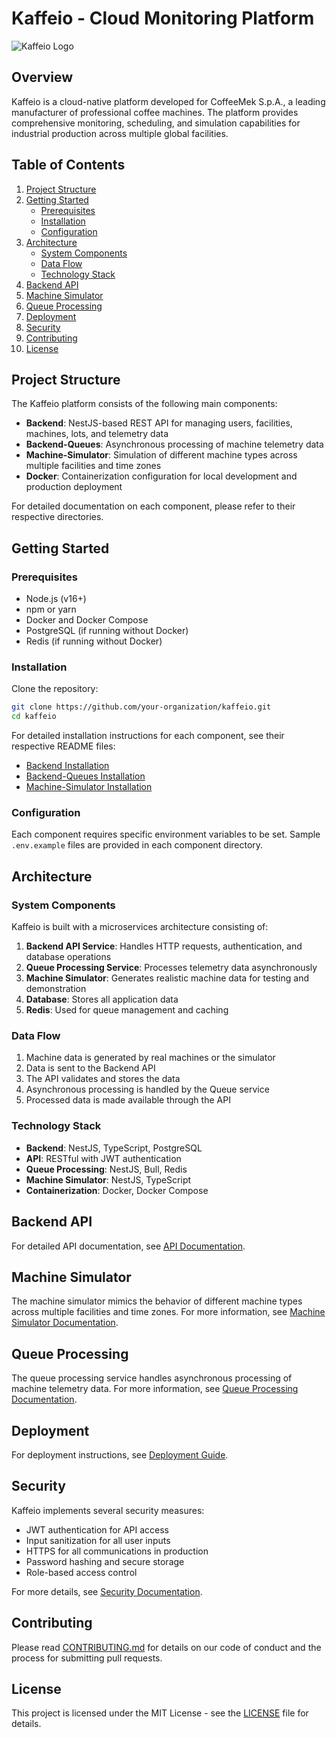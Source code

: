 # Kaffeio - Cloud Monitoring Platform

![Kaffeio Logo](../assets/logo.png)

## Overview

Kaffeio is a cloud-native platform developed for CoffeeMek S.p.A., a leading manufacturer of professional coffee machines. The platform provides comprehensive monitoring, scheduling, and simulation capabilities for industrial production across multiple global facilities.

## Table of Contents

1. [Project Structure](#project-structure)
2. [Getting Started](#getting-started)
   - [Prerequisites](#prerequisites)
   - [Installation](#installation)
   - [Configuration](#configuration)
3. [Architecture](#architecture)
   - [System Components](#system-components)
   - [Data Flow](#data-flow)
   - [Technology Stack](#technology-stack)
4. [Backend API](#backend-api)
5. [Machine Simulator](#machine-simulator)
6. [Queue Processing](#queue-processing)
7. [Deployment](#deployment)
8. [Security](#security)
9. [Contributing](#contributing)
10. [License](#license)

## Project Structure

The Kaffeio platform consists of the following main components:

- **Backend**: NestJS-based REST API for managing users, facilities, machines, lots, and telemetry data
- **Backend-Queues**: Asynchronous processing of machine telemetry data
- **Machine-Simulator**: Simulation of different machine types across multiple facilities and time zones
- **Docker**: Containerization configuration for local development and production deployment

For detailed documentation on each component, please refer to their respective directories.

## Getting Started

### Prerequisites

- Node.js (v16+)
- npm or yarn
- Docker and Docker Compose
- PostgreSQL (if running without Docker)
- Redis (if running without Docker)

### Installation

Clone the repository:

```bash
git clone https://github.com/your-organization/kaffeio.git
cd kaffeio
```

For detailed installation instructions for each component, see their respective README files:

- [Backend Installation](../backend/README.md)
- [Backend-Queues Installation](../backend-queues/README.md)
- [Machine-Simulator Installation](../machine-simulator/README.md)

### Configuration

Each component requires specific environment variables to be set. Sample `.env.example` files are provided in each component directory.

## Architecture

### System Components

Kaffeio is built with a microservices architecture consisting of:

1. **Backend API Service**: Handles HTTP requests, authentication, and database operations
2. **Queue Processing Service**: Processes telemetry data asynchronously
3. **Machine Simulator**: Generates realistic machine data for testing and demonstration
4. **Database**: Stores all application data
5. **Redis**: Used for queue management and caching

### Data Flow

1. Machine data is generated by real machines or the simulator
2. Data is sent to the Backend API
3. The API validates and stores the data
4. Asynchronous processing is handled by the Queue service
5. Processed data is made available through the API

### Technology Stack

- **Backend**: NestJS, TypeScript, PostgreSQL
- **API**: RESTful with JWT authentication
- **Queue Processing**: NestJS, Bull, Redis
- **Machine Simulator**: NestJS, TypeScript
- **Containerization**: Docker, Docker Compose

## Backend API

For detailed API documentation, see [API Documentation](../backend/API_DOCUMENTATION.md).

## Machine Simulator

The machine simulator mimics the behavior of different machine types across multiple facilities and time zones. For more information, see [Machine Simulator Documentation](../documentation/machine-simulator.md).

## Queue Processing

The queue processing service handles asynchronous processing of machine telemetry data. For more information, see [Queue Processing Documentation](../documentation/backend-queues.md).

## Deployment

For deployment instructions, see [Deployment Guide](../documentation/deployment.md).

## Security

Kaffeio implements several security measures:

- JWT authentication for API access
- Input sanitization for all user inputs
- HTTPS for all communications in production
- Password hashing and secure storage
- Role-based access control

For more details, see [Security Documentation](../documentation/security.md).

## Contributing

Please read [CONTRIBUTING.md](../CONTRIBUTING.md) for details on our code of conduct and the process for submitting pull requests.

## License

This project is licensed under the MIT License - see the [LICENSE](../LICENSE) file for details.
